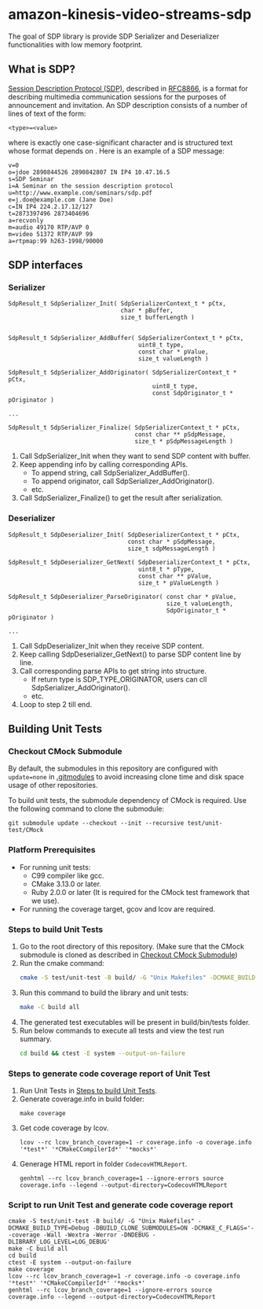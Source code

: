 # amazon-kinesis-video-streams-sdp

The goal of SDP library is provide SDP Serializer and Deserializer functionalities with low memory footprint.

## What is SDP?
[Session Description Protocol (SDP)](https://en.wikipedia.org/wiki/Session_Description_Protocol), described in [RFC8866](https://datatracker.ietf.org/doc/html/rfc8866), is a format for describing multimedia communication sessions for the purposes of announcement and invitation. An SDP description consists of a number of lines of text of the form:

`<type>=<value>`

where <type> is exactly one case-significant character and <value> is structured text whose format depends on <type>. Here is an example of a SDP message:

```
v=0
o=jdoe 2890844526 2890842807 IN IP4 10.47.16.5
s=SDP Seminar
i=A Seminar on the session description protocol
u=http://www.example.com/seminars/sdp.pdf
e=j.doe@example.com (Jane Doe)
c=IN IP4 224.2.17.12/127
t=2873397496 2873404696
a=recvonly
m=audio 49170 RTP/AVP 0
m=video 51372 RTP/AVP 99
a=rtpmap:99 h263-1998/90000
```

## SDP interfaces
### Serializer
```
SdpResult_t SdpSerializer_Init( SdpSerializerContext_t * pCtx,
                                char * pBuffer,
                                size_t bufferLength )


SdpResult_t SdpSerializer_AddBuffer( SdpSerializerContext_t * pCtx,
                                     uint8_t type,
                                     const char * pValue,
                                     size_t valueLength )

SdpResult_t SdpSerializer_AddOriginator( SdpSerializerContext_t * pCtx,
                                         uint8_t type,
                                         const SdpOriginator_t * pOriginator )

...

SdpResult_t SdpSerializer_Finalize( SdpSerializerContext_t * pCtx,
                                    const char ** pSdpMessage,
                                    size_t * pSdpMessageLength )
```
1. Call SdpSerializer_Init when they want to send SDP content with buffer.
1. Keep appending info by calling corresponding APIs.
   - To append string, call SdpSerializer_AddBuffer().
   - To append originator, call SdpSerializer_AddOriginator().
   - etc.
1. Call SdpSerializer_Finalize() to get the result after serialization.

### Deserializer
```
SdpResult_t SdpDeserializer_Init( SdpDeserializerContext_t * pCtx,
                                  const char * pSdpMessage,
                                  size_t sdpMessageLength )

SdpResult_t SdpDeserializer_GetNext( SdpDeserializerContext_t * pCtx,
                                     uint8_t * pType,
                                     const char ** pValue,
                                     size_t * pValueLength )

SdpResult_t SdpDeserializer_ParseOriginator( const char * pValue,
                                             size_t valueLength,
                                             SdpOriginator_t * pOriginator )

...
```
1. Call SdpDeserializer_Init when they receive SDP content.
1. Keep calling SdpDeserializer_GetNext() to parse SDP content line by line.
1. Call corresponding parse APIs to get string into structure.
   - If return type is SDP_TYPE_ORIGINATOR, users can cll SdpSerializer_AddOriginator().
   - etc.
1. Loop to step 2 till end.

## Building Unit Tests

### Checkout CMock Submodule
By default, the submodules in this repository are configured with `update=none` in [.gitmodules](./.gitmodules) to avoid increasing clone time and disk space usage of other repositories.

To build unit tests, the submodule dependency of CMock is required. Use the following command to clone the submodule:
```
git submodule update --checkout --init --recursive test/unit-test/CMock
```

### Platform Prerequisites
- For running unit tests:
    - C99 compiler like gcc.
    - CMake 3.13.0 or later.
    - Ruby 2.0.0 or later (It is required for the CMock test framework that we use).
- For running the coverage target, gcov and lcov are required.

### Steps to build Unit Tests
1. Go to the root directory of this repository. (Make sure that the CMock submodule is cloned as described in [Checkout CMock Submodule](#checkout-cmock-submodule))
1. Run the cmake command: 
    ```sh
    cmake -S test/unit-test -B build/ -G "Unix Makefiles" -DCMAKE_BUILD_TYPE=Debug -DBUILD_CLONE_SUBMODULES=ON -DCMAKE_C_FLAGS='--coverage -Wall -Wextra -Werror -DNDEBUG 
    ```
1. Run this command to build the library and unit tests:
    ```sh
    make -C build all
    ```
1. The generated test executables will be present in build/bin/tests folder.
1. Run below commands to execute all tests and view the test run summary.
    ```sh
    cd build && ctest -E system --output-on-failure
    ```

### Steps to generate code coverage report of Unit Test
1. Run Unit Tests in [Steps to build Unit Tests](#steps-to-build-unit-tests).
1. Generate coverage.info in build folder:
    ```
    make coverage
    ```
1. Get code coverage by lcov.
    ```
    lcov --rc lcov_branch_coverage=1 -r coverage.info -o coverage.info '*test*' '*CMakeCCompilerId*' '*mocks*'
    ```
1. Generage HTML report in folder `CodecovHTMLReport`.
    ```
    genhtml --rc lcov_branch_coverage=1 --ignore-errors source coverage.info --legend --output-directory=CodecovHTMLReport
    ```

### Script to run Unit Test and generate code coverage report
```
cmake -S test/unit-test -B build/ -G "Unix Makefiles" -DCMAKE_BUILD_TYPE=Debug -DBUILD_CLONE_SUBMODULES=ON -DCMAKE_C_FLAGS='--coverage -Wall -Wextra -Werror -DNDEBUG -DLIBRARY_LOG_LEVEL=LOG_DEBUG'
make -C build all
cd build
ctest -E system --output-on-failure
make coverage
lcov --rc lcov_branch_coverage=1 -r coverage.info -o coverage.info '*test*' '*CMakeCCompilerId*' '*mocks*'
genhtml --rc lcov_branch_coverage=1 --ignore-errors source coverage.info --legend --output-directory=CodecovHTMLReport
```
